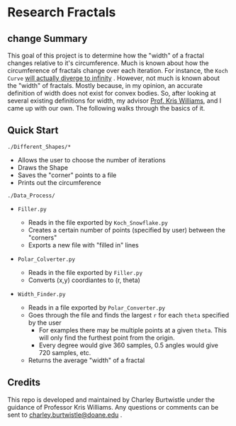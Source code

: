 # Research Fractals
change
Summary
------

This goal of this project is to determine how the "width" of a fractal changes
relative to it's circumference. Much is known about how the circumference of fractals change over 
each iteration. For instance, the `Koch Curve` 
[will actually diverge to infinity](https://www.cut-the-knot.org/WhatIs/Infinity/Length-Area.shtml)
. However, not much is known about the "width" of fractals. Mostly because, in my opinion, an accurate
definition of width does not exist for convex bodies. So, after looking at several existing definitions 
for width, my advisor [Prof. Kris Williams](http://www.doane.edu/kristopher-williams), and I came 
up with our own. The following walks through the basics of it. 


Quick Start
------

`./Different_Shapes/*`
  - Allows the user to choose the number of iterations
  - Draws the Shape
  - Saves the "corner" points to a file
  - Prints out the circumference

`./Data_Process/`
- `Filler.py`
  - Reads in the file exported by `Koch_Snowflake.py`
  - Creates a certain number of points (specified by user) between the "corners"
  - Exports a new file with "filled in" lines 
  
- `Polar_Colverter.py`
  - Reads in the file exported by `Filler.py`
  - Converts (x,y) coordiantes to (r, theta)

- `Width_Finder.py`
  - Reads in a file exported by `Polar_Converter.py`
  - Goes through the file and finds the largest `r` for each `theta` specified by the user
	- For examples there may be multiple points at a given `theta`. This will only find the furthest point from the origin.
	- Every degree would give 360 samples, 0.5 angles would give 720 samples, etc.
  - Returns the average "width" of a fractal 

Credits
------

This repo is developed and maintained by Charley Burtwistle under the guidance of Professor Kris Williams.
Any questions or comments can be sent to charley.burtwistle@doane.edu .

